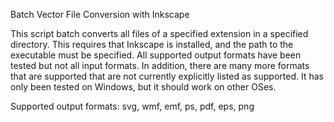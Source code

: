 Batch Vector File Conversion with Inkscape

This script batch converts all files of a specified extension in a specified directory.   This requires that Inkscape is installed, and the path to the executable must be specified.  All supported output formats have been tested but not all input formats.  In addition, there are many more formats that are supported that are not currently explicitly listed as supported.  It has only been tested on Windows, but it should work on other OSes.

Supported output formats: svg, wmf, emf, ps, pdf, eps, png
